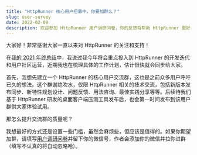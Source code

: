```yaml
---
title: "HttpRunner 核心用户招募中，你要加群么？"
slug: user-survey
date: 2022-02-09
description: 欢迎参加 HttpRunner 用户调研问卷，你的反馈将帮助 HttpRunner 更好地成长！
---
```


大家好！非常感谢大家一直以来对 HttpRunner 的关注和支持！

在[我的 2021 年终总结][2021]中，我说过我今年将会重点投入到 HttpRunner 的开发迭代和用户社区运营，近期我也在梳理具体的工作计划，估计很快就会同步给大家。

首先，我想先建立一个 HttpRunner 的核心用户交流群，这也是之前众多用户呼吁已久的想法。这个群谢绝吹水，仅限 HttpRunner 相关的技术交流，包括新版本发布同步、新特性规划设计、问题反馈、用法咨询、最佳实践分享等等。后续待我们基于 HttpRunner 研发的桌面客户端压测工具发布后，也会第一时间发布到该用户群供大家体验试用。

那怎么提升交流群的质量呢？

我想最好的方式还是设置一些门槛，虽然会麻烦些，但应该是值得的。如果你期望加群，请填写[用户调研问卷][survey]并留下你的微信号，作者会添加你的微信并拉你进群（填写不认真的将自动忽略哈）。

[2021]: https://debugtalk.com/post/my-2021-summary/
[survey]: https://wj.qq.com/s2/9699514/0d19/
